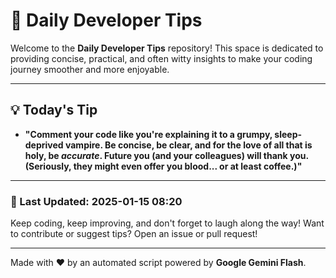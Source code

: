 
# 🌟 Daily Developer Tips

Welcome to the **Daily Developer Tips** repository! This space is dedicated to providing concise, practical, and often witty insights to make your coding journey smoother and more enjoyable.

---

## 💡 Today's Tip

- **"Comment your code like you're explaining it to a grumpy, sleep-deprived vampire.  Be concise, be clear, and for the love of all that is holy, be *accurate*.  Future you (and your colleagues) will thank you. (Seriously, they might even offer you blood... or at least coffee.)"**

---

### 📅 Last Updated: 2025-01-15 08:20

Keep coding, keep improving, and don't forget to laugh along the way! Want to contribute or suggest tips? Open an issue or pull request!

---

Made with ❤️ by an automated script powered by **Google Gemini Flash**.

